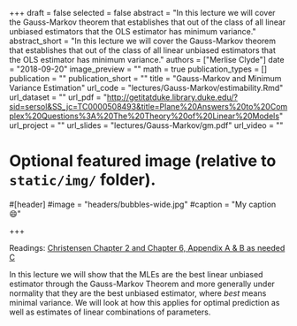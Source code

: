 +++
draft = false
selected = false
abstract = "In this lecture we will cover the Gauss-Markov theorem that establishes that out of the class of all linear unbiased estimators that the OLS estimator has minimum variance."
abstract_short = "In this lecture we will cover the Gauss-Markov theorem that establishes that out of the class of all linear unbiased estimators that the OLS estimator has minimum variance."
authors = ["Merlise Clyde"]
date = "2018-09-20"
image_preview = ""
math = true
publication_types = []
publication = ""
publication_short = ""
title = "Gauss-Markov and Minimum Variance Estimation"
url_code = "lectures/Gauss-Markov/estimability.Rmd"
url_dataset = ""
url_pdf = "http://getitatduke.library.duke.edu/?sid=sersol&SS_jc=TC0000508493&title=Plane%20Answers%20to%20Complex%20Questions%3A%20The%20Theory%20of%20Linear%20Models"
url_project = ""
url_slides = "lectures/Gauss-Markov/gm.pdf"
url_video = ""

# Optional featured image (relative to `static/img/` folder).
#[header]
#image = "headers/bubbles-wide.jpg"
#caption = "My caption :smile:"


+++

Readings: [Christensen Chapter 2 and Chapter 6, Appendix A & B as needed C](http://getitatduke.library.duke.edu/?sid=sersol&SS_jc=TC0000508493&title=Plane%20Answers%20to%20Complex%20Questions%3A%20The%20Theory%20of%20Linear%20Models)

In this lecture we will show that the MLEs are the best linear unbiased estimator through the Gauss-Markov Theorem and more generally under normality that they are the best unbiased estimator, where *best* means minimal variance.  We will look at how this applies for optimal prediction as well as estimates of linear combinations of parameters.



